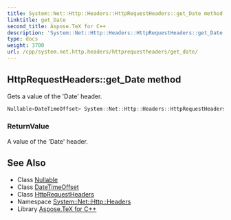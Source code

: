 ```yaml
---
title: System::Net::Http::Headers::HttpRequestHeaders::get_Date method
linktitle: get_Date
second_title: Aspose.TeX for C++
description: 'System::Net::Http::Headers::HttpRequestHeaders::get_Date method. Gets a value of the ''Date'' header in C++.'
type: docs
weight: 3700
url: /cpp/system.net.http.headers/httprequestheaders/get_date/
---
```

## HttpRequestHeaders::get_Date method


Gets a value of the 'Date' header.

```cpp
Nullable<DateTimeOffset> System::Net::Http::Headers::HttpRequestHeaders::get_Date()
```


### ReturnValue

A value of the 'Date' header.

## See Also

* Class [Nullable](../../../system/nullable/)
* Class [DateTimeOffset](../../../system/datetimeoffset/)
* Class [HttpRequestHeaders](../)
* Namespace [System::Net::Http::Headers](../../)
* Library [Aspose.TeX for C++](../../../)
